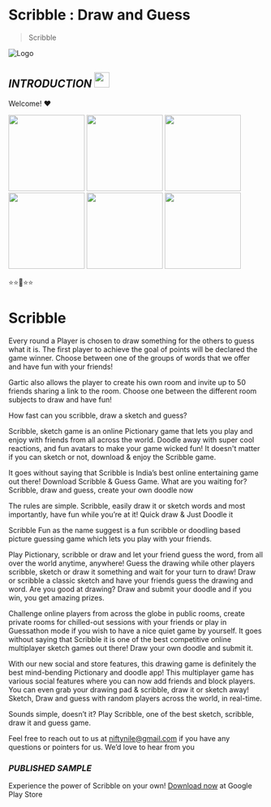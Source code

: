 # **Scribble : Draw and Guess**
> Scribble

![Logo](https://play-lh.googleusercontent.com/W0AolYB-PG3wHJpuOD1vN2i5R7sgCtIb__lg6ctLGyRkHBIBtFolL1lO6hJsve6Sug=w240-h480-rw)

## ***INTRODUCTION***  <img src="https://raw.githubusercontent.com/MartinHeinz/MartinHeinz/master/wave.gif" width="30px">

Welcome! ❤

<img src="https://play-lh.googleusercontent.com/t_LWitqB3lJRrmQOju6Khj1fuikDSTHpMkcswYRkE_1d9OSGQYa60ZmZNeVbQbt4bSM=w526-h296-rw" width="150px">
<img src="https://play-lh.googleusercontent.com/2I0ewW8CnewPMBOy4u-0MqEYvCxstvfwjWFWA0e8L0XV6pUYs95CVpPNMtewyvzR9w=w526-h296-rw" width="150px">
<img src="https://play-lh.googleusercontent.com/sz8FwX8AIqp-If_5YAaRU3jQICJNlCcnXz5dTfdoicHe4njEJkBpJg3eiRXOt-J_GA=w526-h296-rw" width="150px">
<img src="https://play-lh.googleusercontent.com/ZuNSnZ5xr5QY1bcm0Omq5fRN9GuCwmX8ex8D_QwOtxLW1XFjapbMgYCpP82GcR_xNlc=w526-h296-rw" width="150px">
<img src="https://play-lh.googleusercontent.com/npOiRDpnNYnAChptilZGR4EwtkUtbTAu3qqxqYOX04FhHlhzPJQdqj8PYg1kxvX64ATr=w526-h296-rw" width="150px">
<img src="https://play-lh.googleusercontent.com/qT-bMcUZzSX2d9sOyMrrOQUHyOIweWeAjbeGyzosC4skloXRxfR3sRSaupCyeExkgw=w526-h296-rw" width="150px">



⭐⭐🌟⭐⭐

# **Scribble**

Every round a Player is chosen to draw something for the others to guess what it is.
The first player to achieve the goal of points will be declared the game winner.
Choose between one of the groups of words that we offer and have fun with your friends!

Gartic also allows the player to create his own room and invite up to 50 friends sharing a link to the room. Choose one between the different room subjects to draw and have fun!

How fast can you scribble, draw a sketch and guess?

Scribble, sketch game is an online Pictionary game that lets you play and enjoy with friends from all across the world. Doodle away with super cool reactions, and fun avatars to make your game wicked fun! It doesn't matter if you can sketch or not, download & enjoy the Scribble game.

It goes without saying that Scribble is India’s best online entertaining game out there! Download Scribble & Guess Game. What are you waiting for? Scribble, draw and guess, create your own doodle now

The rules are simple. Scribble, easily draw it or sketch words and most importantly, have fun while you’re at it! Quick draw & Just Doodle it

Scribble Fun as the name suggest is a fun scribble or doodling based picture guessing game which lets you play with your friends.

Play Pictionary, scribble or draw and let your friend guess the word, from all over the world anytime, anywhere! Guess the drawing while other players scribble, sketch or draw it something and wait for your turn to draw! Draw or scribble a classic sketch and have your friends guess the drawing and word. Are you good at drawing? Draw and submit your doodle and if you win, you get amazing prizes.

Challenge online players from across the globe in public rooms, create private rooms for chilled-out sessions with your friends or play in Guessathon mode if you wish to have a nice quiet game by yourself. It goes without saying that Scribble it is one of the best competitive online multiplayer sketch games out there! Draw your own doodle and submit it.

With our new social and store features, this drawing game is definitely the best mind-bending Pictionary and doodle app! This multiplayer game has various social features where you can now add friends and block players. You can even grab your drawing pad & scribble, draw it or sketch away! Sketch, Draw and guess with random players across the world, in real-time.

Sounds simple, doesn’t it? Play Scribble, one of the best sketch, scribble, draw it and guess game.

Feel free to reach out to us at niftynile@gmail.com if you have any questions or pointers for us. We’d love to hear from you

### ***PUBLISHED SAMPLE***
Experience the power of Scribble on your own!
[Download now](https://play.google.com/store/apps/details?id=com.nbird.scribble) at Google Play Store
